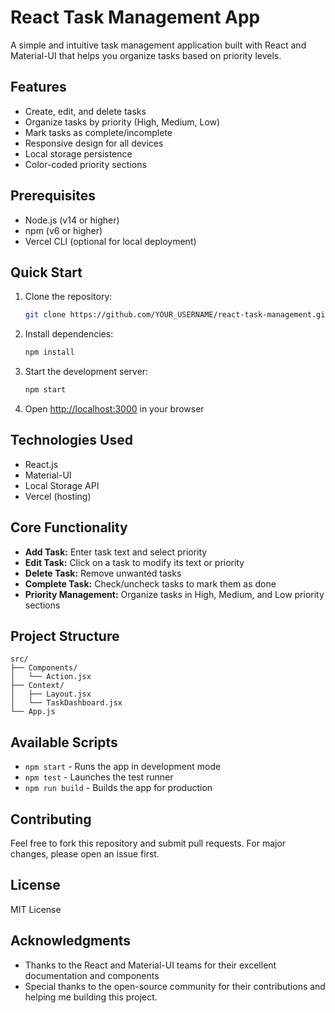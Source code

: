 # React Task Management App

A simple and intuitive task management application built with React and Material-UI that helps you organize tasks based on priority levels.

## Features

- Create, edit, and delete tasks
- Organize tasks by priority (High, Medium, Low)
- Mark tasks as complete/incomplete
- Responsive design for all devices
- Local storage persistence
- Color-coded priority sections

## Prerequisites

- Node.js (v14 or higher)
- npm (v6 or higher)
- Vercel CLI (optional for local deployment)

## Quick Start

1. Clone the repository:
   ```bash
   git clone https://github.com/YOUR_USERNAME/react-task-management.git
   ```

2. Install dependencies:
   ```bash
   npm install
   ```

3. Start the development server:
   ```bash
   npm start
   ```

4. Open [http://localhost:3000](http://localhost:3000) in your browser



## Technologies Used

- React.js
- Material-UI
- Local Storage API
- Vercel (hosting)

## Core Functionality

- **Add Task:** Enter task text and select priority
- **Edit Task:** Click on a task to modify its text or priority
- **Delete Task:** Remove unwanted tasks
- **Complete Task:** Check/uncheck tasks to mark them as done
- **Priority Management:** Organize tasks in High, Medium, and Low priority sections

## Project Structure

```
src/
├── Components/
│   └── Action.jsx
├── Context/
│   ├── Layout.jsx
│   └── TaskDashboard.jsx
└── App.js
```

## Available Scripts

- `npm start` - Runs the app in development mode
- `npm test` - Launches the test runner
- `npm run build` - Builds the app for production

## Contributing

Feel free to fork this repository and submit pull requests. For major changes, please open an issue first.

## License

MIT License

## Acknowledgments

- Thanks to the React and Material-UI teams for their excellent documentation and components
- Special thanks to the open-source community for their contributions and helping me building this project.


